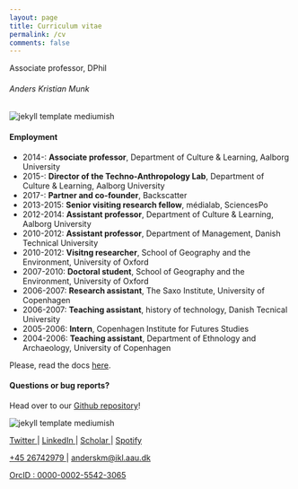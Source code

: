 ```yaml
---
layout: page
title: Curriculum vitae
permalink: /cv
comments: false
---
```



<div class="row justify-content-between">
<div class="col-md-8 pr-5">

<p>Associate professor, DPhil</p>
<h6>Anders Kristian Munk</h6>

<p class="mb-5"><img class="shadow-lg" src="{{site.baseurl}}/assets/images/mediumish-jekyll-template.png" alt="jekyll template mediumish" /></p>

<h4>Employment</h4>

<ul>
  <li>2014-: <b>Associate professor</b>, Department of Culture & Learning, Aalborg University</li>
  <li>2015-: <b>Director of the Techno-Anthropology Lab</b>, Department of Culture & Learning, Aalborg University</li>
  <li>2017-: <b>Partner and co-founder</b>, Backscatter</li>
  <li>2013-2015: <b>Senior visiting research fellow</b>, médialab, SciencesPo</li>
  <li>2012-2014: <b>Assistant professor</b>, Department of Culture & Learning, Aalborg University</li>
  <li>2010-2012: <b>Assistant professor</b>, Department of Management, Danish Technical University</li>
  <li>2010-2012: <b>Visitng researcher</b>, School of Geography and the Environment, University of Oxford</li>
  <li>2007-2010: <b>Doctoral student</b>, School of Geography and the Environment, University of Oxford</li>
  <li>2006-2007: <b>Research assistant</b>, The Saxo Institute, University of Copenhagen</li>
  <li>2006-2007: <b>Teaching assistant</b>, history of technology, Danish Tecnical University</li>
  <li>2005-2006: <b>Intern</b>, Copenhagen Institute for Futures Studies</li>
  <li>2004-2006: <b>Teaching assistant</b>, Department of Ethnology and Archaeology, University of Copenhagen</li>
</ul>  

<p>Please, read the docs <a href="https://bootstrapstarter.com/bootstrap-templates/template-mediumish-bootstrap-jekyll/">here</a>.</p>

<h4>Questions or bug reports?</h4>

<p>Head over to our <a href="https://github.com/wowthemesnet/mediumish-theme-jekyll">Github repository</a>!</p>

</div>

<div class="col-md-4">

<div class="sticky-top sticky-top-80">

<p class="mb-5"><img class="shadow-lg" src="{{site.baseurl}}/assets/images/logo4.png" alt="jekyll template mediumish" /></p>

<p><a target="_blank" href="https://twitter.com/AndersKMunk">Twitter <i class="fab fa-twitter"></i></a> &#124; <a target="_blank" href="https://www.linkedin.com/in/akmunk/">LinkedIn <i class="fab fa-linkedin"></i></a> &#124; <a target="_blank" href="https://scholar.google.com/citations?user=zMNHCokAAAAJ">Scholar <i class="ai ai-google-scholar"></i></a> &#124; <a target="_blank" href="https://open.spotify.com/artist/4ZiE8tzaRquJl7KPoZXNnQ?si=X05TEs6cR_6ywxuC2SlNAQ">Spotify <i class="fab fa-spotify"></i></a></p>

<p> <a href="tel:+45 26742979">+45 26742979 <i class="fa fa-phone"></i></a> &#124; <a href="mailto:anderskm@ikl.aau.dk">anderskm@ikl.aau.dk <i class="fa fa-envelope"></i></a> </p>

<p><a target="_blank" href="https://orcid.org/0000-0002-5542-3065">OrcID <i class="ai ai-orcid"></i>: 0000-0002-5542-3065</a></p>

</div>
</div>
</div>
